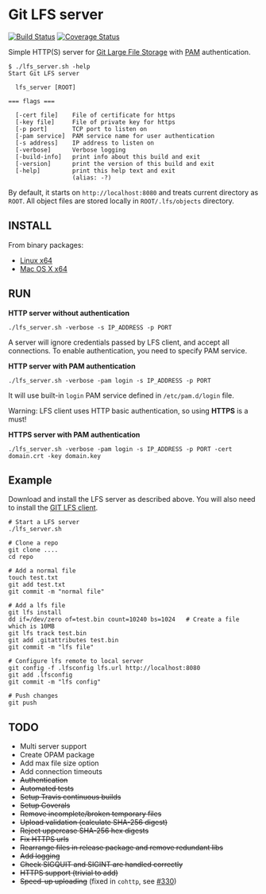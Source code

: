 
# Git LFS server

[![Build Status](https://travis-ci.org/artemkin/git-lfs-server.svg?branch=master)](https://travis-ci.org/artemkin/git-lfs-server)
[![Coverage Status](https://coveralls.io/repos/artemkin/git-lfs-server/badge.png?branch=master)](https://coveralls.io/r/artemkin/git-lfs-server?branch=master)

Simple HTTP(S) server for [Git Large File Storage](https://git-lfs.github.com) with [PAM](https://en.wikipedia.org/wiki/Pluggable_authentication_module) authentication.

```
$ ./lfs_server.sh -help
Start Git LFS server

  lfs_server [ROOT]

=== flags ===

  [-cert file]    File of certificate for https
  [-key file]     File of private key for https
  [-p port]       TCP port to listen on
  [-pam service]  PAM service name for user authentication
  [-s address]    IP address to listen on
  [-verbose]      Verbose logging
  [-build-info]   print info about this build and exit
  [-version]      print the version of this build and exit
  [-help]         print this help text and exit
                  (alias: -?)
```
By default, it starts on `http://localhost:8080` and treats current directory as `ROOT`. All object files are stored locally in `ROOT/.lfs/objects` directory.

## INSTALL

From binary packages:
* [Linux x64](https://github.com/artemkin/git-lfs-server/releases/download/v0.3.1/lfs_server-0.3.1-linux.x64.tar.gz)
* [Mac OS X x64](https://github.com/artemkin/git-lfs-server/releases/download/v0.3.0/lfs_server-0.3.0-osx.x64.tar.gz)



## RUN

**HTTP server without authentication**

```
./lfs_server.sh -verbose -s IP_ADDRESS -p PORT
```
A server will ignore credentials passed by LFS client, and accept all connections. To enable authentication, you need to specify PAM service.

**HTTP server with PAM authentication**
```
./lfs_server.sh -verbose -pam login -s IP_ADDRESS -p PORT
```
It will use built-in `login` PAM service defined in `/etc/pam.d/login` file.

Warning: LFS client uses HTTP basic authentication, so using **HTTPS** is a must!

**HTTPS server with PAM authentication**
```
./lfs_server.sh -verbose -pam login -s IP_ADDRESS -p PORT -cert domain.crt -key domain.key
```

## Example

Download and install the LFS server as described above. You will also need to install the [GIT LFS client](https://git-lfs.github.com/).

```
# Start a LFS server
./lfs_server.sh

# Clone a repo
git clone ....
cd repo

# Add a normal file
touch test.txt
git add test.txt
git commit -m "normal file"

# Add a lfs file 
git lfs install
dd if=/dev/zero of=test.bin count=10240 bs=1024   # Create a file which is 10MB
git lfs track test.bin
git add .gitattributes test.bin
git commit -m "lfs file"

# Configure lfs remote to local server
git config -f .lfsconfig lfs.url http://localhost:8080
git add .lfsconfig
git commit -m "lfs config"

# Push changes
git push
```

## TODO
* Multi server support
* Create OPAM package
* Add max file size option
* Add connection timeouts
* ~~Authentication~~
* ~~Automated tests~~
* ~~Setup Travis continuous builds~~
* ~~Setup Coverals~~
* ~~Remove incomplete/broken temporary files~~
* ~~Upload validation (calculate SHA-256 digest)~~
* ~~Reject uppercase SHA-256 hex digests~~
* ~~Fix HTTPS urls~~
* ~~Rearrange files in release package and remove redundant libs~~
* ~~Add logging~~
* ~~Check SIGQUIT and SIGINT are handled correctly~~
* ~~HTTPS support (trivial to add)~~
* ~~Speed-up uploading~~ (fixed in `cohttp`, see [#330](https://github.com/mirage/ocaml-cohttp/pull/330))

